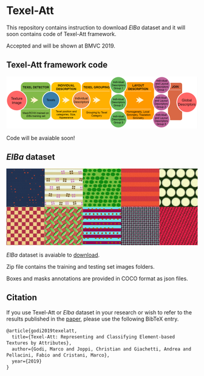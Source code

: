 # Texel-Att

This repository contains instruction to download *ElBa* dataset and it will soon contains code of Texel-Att framework.

Accepted and will be shown at BMVC 2019.

## Texel-Att framework code

![Texel-Att Texel-Att](/images/schema.png)

Code will be avaiable soon!

## *ElBa* dataset

![ElBa ElBa](/images/elba.png)

*ElBa* dataset is avaiable to [download](https://drive.google.com/open?id=18D0_0RIE7ZZ5V7JQAPshLfSESVqD6hfL).

Zip file contains the training and testing set images folders.

Boxes and masks annotations are provided in COCO format as json files. 



## Citation

If you use Texel-Att or *Elba* dataset in your research or wish to refer to the results published in the [paper](paper.pdf), please use the following BibTeX entry.

```
@article{godi2019texelatt,
  title={Texel-Att: Representing and Classifying Element-based Textures by Attributes},
  author={Godi, Marco and Joppi, Christian and Giachetti, Andrea and Pellacini, Fabio and Cristani, Marco},
  year={2019}
}
```

